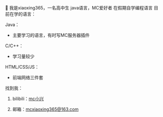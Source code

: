 👋 我是xiaoxing365，一名高中生
java语言，MC爱好者
在假期自学编程语言
目前在学的语言：

Java：
- 主要学习的语言，有时写MC服务器插件

C/C++：
- 学习量较少

HTML/CSS/JS：
- 前端网络三件套

找到我：

1.	bilibili：<a href="https://space.bilibili.com/2024358517">mc小兴</a>

2.	邮箱：mcxiaoxing365@163.com

